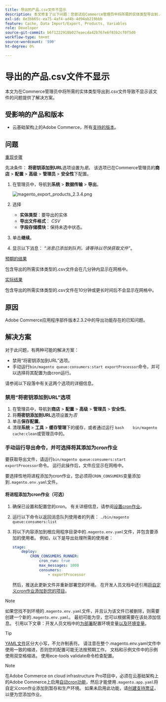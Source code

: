 ```yaml
---
title: 导出的产品.csv文件不显示
description: 本文修复了以下问题：您尝试在Commerce管理员中将所需的实体类型导出到.csv文件，但文件未显示。
exl-id: 8e3bb65c-ea75-4af4-ad4b-4d94ab219bbb
feature: Cache, Data Import/Export, Products, Variables
role: Developer
source-git-commit: b6f1222918b027eaecda42b767e6f83b2cf0f5d0
workflow-type: tm+mt
source-wordcount: '590'
ht-degree: 0%

---
```


# 导出的产品.csv文件不显示

本文为在Commerce管理员中将所需的实体类型导出到.csv文件导致不显示该文件的问题提供了解决方案。

## 受影响的产品和版本

* 云基础架构上的Adobe Commerce，所有[支持的版本](https://magento.com/sites/default/files/magento-software-lifecycle-policy.pdf)。

## 问题

<u>重现步骤</u>

先决条件： **将密钥添加到URL**&#x200B;选项设置为&#x200B;*是*。 该选项已在Commerce管理员的&#x200B;**商店** > **配置** > **高级** > **管理员** > **安全性**&#x200B;下配置。

1. 在管理员中，导航到&#x200B;**系统** > **数据传输** > **导出**。

   ![magento_export_products_2.3.4.png](assets/magento_export_products_2.3.4.png)

1. 选择
   * **实体类型**：要导出的实体
   * **导出文件格式**： *CSV*
   * **字段存储模块**：保持未选中状态。
1. 单击&#x200B;**继续**。
1. 显示以下消息： *“消息已添加到队列，请等待以尽快获取文件”*。

<u>预期的结果</u>

包含导出的所需实体类型的.csv文件会在几分钟内显示在网格中。

<u>实际结果</u>

包含导出的所需实体类型的.csv文件在10分钟或更长时间后不会显示在网格中。

## 原因

Adobe Commerce应用程序部件版本2.3.2中的导出功能存在的已知问题。

## 解决方案

对于此问题，有两种可能的解决方案：

* 禁用“将密钥添加到URL”选项。
* 手动运行`bin/magento queue:consumers:start exportProcessor`命令，并可以选择将其配置为由cron运行。

请参阅以下段落中有关这两个选项的详细信息。

### 禁用“将密钥添加到URL”选项

1. 在管理员中，导航到&#x200B;**商店** > **配置** > **高级** > **管理员** > **安全性**。
1. 将&#x200B;**将密钥添加到URL**&#x200B;选项设置为&#x200B;*否*
1. 单击&#x200B;**保存配置**。
1. 清理&#x200B;**系统** > **工具** > **缓存管理**&#x200B;下的缓存，或者通过运行    ```bash    bin/magento cache:clean```或管理员中的。

### 手动运行导出命令，并可选择将其添加为cron作业

要获取导出文件，请运行`bin/magento queue:consumers:start exportProcessor`命令。 运行此操作后，文件应显示在网格中。


要选择性地将进程添加为cron作业，您必须将`CRON_CONSUMERS`变量添加到`.magento.env.yaml`文件。

#### 将进程添加为cron作业（可选）

1. 确保已设置和配置您的cron。 有关详细信息，请参阅[设置cron作业](/docs/commerce-cloud-service/user-guide/configure/app/properties/crons-property.html)。
1. 运行以下命令以返回消息队列使用者的列表：     `./bin/magento queue:consumers:list`
1. 将以下内容添加到根应用程序目录中的`.magento.env.yaml`文件，并包含要添加的使用者。 例如，以下是导出处理所需的使用者：

   ```yaml
   stage:
       deploy:
           CRON_CONSUMERS_RUNNER:
               cron_run: true
               max_messages: 1000
               consumers:
                   - exportProcessor
   ```

   然后，推送此更新文件并重新部署您的环境。 在开发人员文档中还引用[将自定义cron作业添加到您的项目](/docs/commerce-cloud-service/user-guide/configure/app/properties/crons-property.html#add-custom-cron-jobs-to-your-project)。

>[!NOTE]
>
>如果您找不到环境的`.magento.env.yaml`文件，并且认为该文件已被删除，则需要创建一个新的`.magento.env.yaml`。 最初可能为空，您可以根据需要在该处添加信息。 引用以下文章：开发人员文档中的[为部署](/docs/commerce-cloud-service/user-guide/configure/env/configure-env-yaml.html)配置环境变量[以及环境变量](/docs/commerce-cloud-service/user-guide/configure/env/stage/variables-intro.html)。

>[!TIP]
>
>[YAML文件](https://experienceleague.adobe.com/docs/commerce-cloud-service/user-guide/configure/env/configure-env-yaml.html)区分大小写，不允许制表符。 请注意在整个.magento.env.yaml文件中使用一致的缩进，否则您的配置可能无法按预期工作。 文档和示例文件中的示例使用双空格缩进。 使用ece-tools validate命令检查配置。

>[!NOTE]
>
>在Adobe Commerce on cloud infrastructure Pro项目中，必须在云基础架构上的Adobe Commerce上启用[自动cron功能](/docs/commerce-cloud-service/user-guide/configure/app/properties/crons-property.html?lang=en#crontab)，然后才能使用`.magento.app.yaml`将自定义cron作业添加到暂存和生产环境。 如果未启用此功能，请[创建支持票证](/help/help-center-guide/help-center/magento-help-center-user-guide.md#submit-ticket)，以便为您添加作业。
